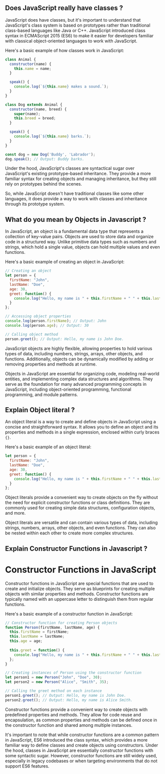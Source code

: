 ## Does JavaScript really have classes ?

JavaScript does have classes, but it's important to understand that JavaScript's class system is based on prototypes rather than traditional class-based languages like Java or C++. JavaScript introduced class syntax in ECMAScript 2015 (ES6) to make it easier for developers familiar with classical object-oriented languages to work with JavaScript.

Here's a basic example of how classes work in JavaScript:

```javascript
class Animal {
  constructor(name) {
    this.name = name;
  }

  speak() {
    console.log(`${this.name} makes a sound.`);
  }
}

class Dog extends Animal {
  constructor(name, breed) {
    super(name);
    this.breed = breed;
  }

  speak() {
    console.log(`${this.name} barks.`);
  }
}

const dog = new Dog('Buddy', 'Labrador');
dog.speak(); // Output: Buddy barks.
```

Under the hood, JavaScript's classes are syntactical sugar over JavaScript's existing prototype-based inheritance. They provide a more familiar syntax for creating objects and managing inheritance, but they still rely on prototypes behind the scenes.

So, while JavaScript doesn't have traditional classes like some other languages, it does provide a way to work with classes and inheritance through its prototype system.

## What do you mean by Objects in Javascript ?


In JavaScript, an object is a fundamental data type that represents a collection of key-value pairs. Objects are used to store data and organize code in a structured way. Unlike primitive data types such as numbers and strings, which hold a single value, objects can hold multiple values and even functions.

Here's a basic example of creating an object in JavaScript:

```javascript
// Creating an object
let person = {
  firstName: "John",
  lastName: "Doe",
  age: 30,
  greet: function() {
    console.log("Hello, my name is " + this.firstName + " " + this.lastName + ".");
  }
};

// Accessing object properties
console.log(person.firstName); // Output: John
console.log(person.age); // Output: 30

// Calling object method
person.greet(); // Output: Hello, my name is John Doe.
```

JavaScript objects are highly flexible, allowing properties to hold various types of data, including numbers, strings, arrays, other objects, and functions. Additionally, objects can be dynamically modified by adding or removing properties and methods at runtime.

Objects in JavaScript are essential for organizing code, modeling real-world entities, and implementing complex data structures and algorithms. They serve as the foundation for many advanced programming concepts in JavaScript, including object-oriented programming, functional programming, and module patterns.

## Explain Object literal ?

An object literal is a way to create and define objects in JavaScript using a concise and straightforward syntax. It allows you to define an object and its properties and methods in a single expression, enclosed within curly braces `{}`.

Here's a basic example of an object literal:

```javascript
let person = {
  firstName: "John",
  lastName: "Doe",
  age: 30,
  greet: function() {
    console.log("Hello, my name is " + this.firstName + " " + this.lastName + ".");
  }
};
```

Object literals provide a convenient way to create objects on the fly without the need for explicit constructor functions or class definitions. They are commonly used for creating simple data structures, configuration objects, and more.

Object literals are versatile and can contain various types of data, including strings, numbers, arrays, other objects, and even functions. They can also be nested within each other to create more complex structures.

## Explain Constructor Functions in Javascript ?

# Constructor Functions in JavaScript

Constructor functions in JavaScript are special functions that are used to create and initialize objects. They serve as blueprints for creating multiple objects with similar properties and methods. Constructor functions are typically named with an uppercase letter to distinguish them from regular functions.

Here's a basic example of a constructor function in JavaScript:

```javascript
// Constructor function for creating Person objects
function Person(firstName, lastName, age) {
  this.firstName = firstName;
  this.lastName = lastName;
  this.age = age;
  
  this.greet = function() {
    console.log("Hello, my name is " + this.firstName + " " + this.lastName + ".");
  };
}

// Creating instances of Person using the constructor function
let person1 = new Person("John", "Doe", 30);
let person2 = new Person("Alice", "Smith", 35);

// Calling the greet method on each instance
person1.greet(); // Output: Hello, my name is John Doe.
person2.greet(); // Output: Hello, my name is Alice Smith.
```

Constructor functions provide a convenient way to create objects with predefined properties and methods. They allow for code reuse and encapsulation, as common properties and methods can be defined once in the constructor function and shared among multiple instances.

It's important to note that while constructor functions are a common pattern in JavaScript, ES6 introduced the class syntax, which provides a more familiar way to define classes and create objects using constructors. Under the hood, classes in JavaScript are essentially constructor functions with some syntactic sugar. However, constructor functions are still widely used, especially in legacy codebases or when targeting environments that do not support ES6 features.


